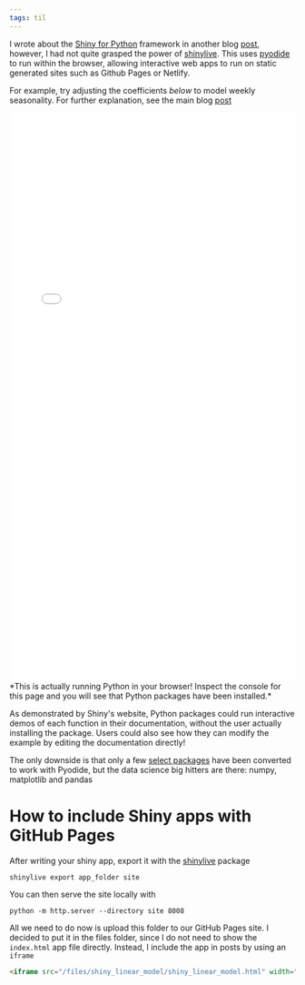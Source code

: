 ```yaml
---
tags: til
---
```


I wrote about the [Shiny for Python](https://shiny.posit.co/py) framework in another blog [post](/shiny-web-apps), however, I had not quite grasped the power of [shinylive](https://shiny.posit.co/py/docs/shinylive.html). This uses [pyodide](https://pyodide.org/en/stable/) to run within the browser, allowing interactive web apps to run on static generated sites such as Github Pages or Netlify.

For example, try adjusting the coefficients *below* to model weekly seasonality. For further explanation, see the main blog [post](/linear-models-demystified)
<iframe src="/files/shiny_linear_model/shiny_linear_model.html" width="100%" height="1000px" style="border:none;"></iframe>
*This is actually running Python in your browser! Inspect the console for this page and you will see that Python packages have been installed.*

As demonstrated by Shiny's website, Python packages could run interactive demos of each function in their documentation, without the user actually installing the package. Users could also see how they can modify the example by editing the documentation directly!

The only downside is that only a few [select packages](https://pyodide.org/en/stable/usage/packages-in-pyodide.html) have been converted to work with Pyodide, but the data science big hitters are there: numpy, matplotlib and pandas

# How to include Shiny apps with GitHub Pages

After writing your shiny app, export it with the [shinylive](https://shiny.posit.co/py/docs/shinylive.html) package 

```shell
shinylive export app_folder site
```

You can then serve the site locally with 

```shell
python -m http.server --directory site 8008
```

All we need to do now is upload this folder to our GitHub Pages site. I decided to put it in the files folder, since I do not need to show the `index.html` app file directly. Instead, I include the app in posts by using an `iframe`

```html
<iframe src="/files/shiny_linear_model/shiny_linear_model.html" width="100%" height="1000px" style="border:none;"></iframe>
```


